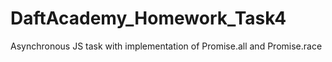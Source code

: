 # DaftAcademy_Homework_Task4
Asynchronous JS task with implementation of Promise.all and Promise.race
